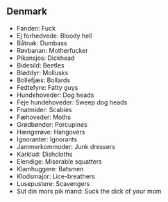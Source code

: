 ## Denmark
- Fanden: Fuck
- Ej forhedvede: Bloody hell
- Båtnak: Dumbass
- Røvbanan: Motherfucker
- Pikansjos: Dickhead
- Bidesild: Beetles
- Bløddyr: Mollusks
- Bollefjæs: Bollards
- Fedtefyre: Fatty guys
- Hundehoveder: Dog heads
- Feje hundehoveder: Sweep dog heads
- Fnatmider: Scabies
- Fæhoveder: Moths
- Grødbønder: Porcupines
- Hængerøve: Hangovers
- Ignoranter: Ignorants
- Jammerkommoder: Junk dressers
- Karklud: Dishcloths
- Elendige: Miserable squatters
- Klamhuggere: Batsmen
- Klodsmajor: Lice-breathers
- Lusepustere: Scavengers
- Sut din mors pik mand: Suck the dick of your mom
